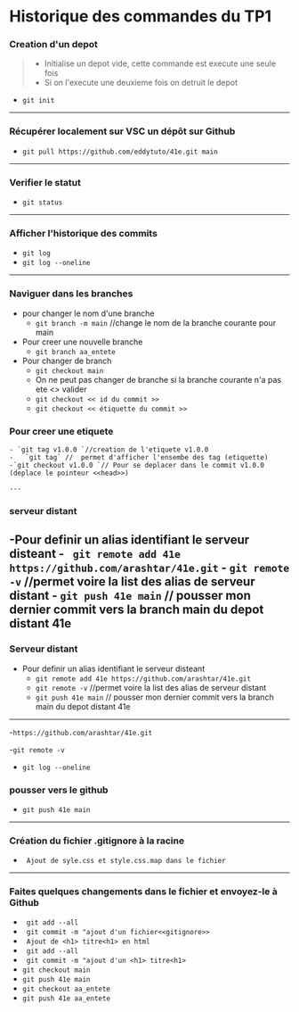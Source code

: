 # Historique des commandes du TP1

### Creation d'un depot

> - Initialise un depot vide, cette commande est execute une seule fois
> - Si on l'execute une deuxieme fois on detruit le depot
- `git init`

---

### Récupérer localement sur VSC un dépôt sur Github

- `git pull https://github.com/eddytuto/41e.git main `
---


### Verifier le statut 
- `git status` 
---
### Afficher l'historique des commits
- `git log`
- `git log --oneline`
---
### Naviguer dans les branches
- pour changer le nom d'une branche 
    - `git branch -m main` //change le nom de la branche courante pour main
- Pour creer une nouvelle branche 
    - `git branch aa_entete`
- Pour changer de branch
    - `git checkout main`
    - On ne peut pas changer de branche si la branche courante n'a pas ete <<commit>> valider
    - `git checkout << id du commit >>`
    - `git checkout << étiquette du commit >>`
 ###  Pour creer une etiquete
    - `git tag v1.0.0 `//creation de l'etiquete v1.0.0
    -   `git tag` //  permet d'afficher l'ensembe des tag (etiquette)
    -`git checkout v1.0.0 `// Pour se deplacer dans le commit v1.0.0 (deplace le pointeur <<head>>)

    ---
### serveur distant
-Pour definir un alias identifiant le serveur disteant 
    - ` git remote add 41e https://github.com/arashtar/41e.git`
    - `git remote -v` //permet voire la list des alias de serveur distant
    - `git push 41e main` // pousser mon dernier commit vers la branch main du depot distant 41e
  ---
### Serveur distant
- Pour definir un alias identifiant le serveur disteant 
    - `git remote add 41e https://github.com/arashtar/41e.git`
    - `git remote -v` //permet voire la list des alias de serveur distant
    - `git push 41e main` // pousser mon dernier commit vers la branch main du depot distant 41e
 ---
    

-`https://github.com/arashtar/41e.git`

-`git remote -v`

- `git log --oneline`

### pousser vers le github

- `git push 41e main `
---

### Création du fichier .gitignore à la racine
- ` Ajout de syle.css et style.css.map dans le fichier`
---
### Faites quelques changements dans le fichier et envoyez-le à Github

-  ` git add --all`
- ` git commit -m "ajout d'un fichier<<gitignore>>`
- ` Ajout de <h1> titre<h1> en html`
-  ` git add --all`
- ` git commit -m "ajout d'un <h1> titre<h1>`
- `git checkout main`
- `git push 41e main`
- `git checkout aa_entete`
- `git push 41e aa_entete`

